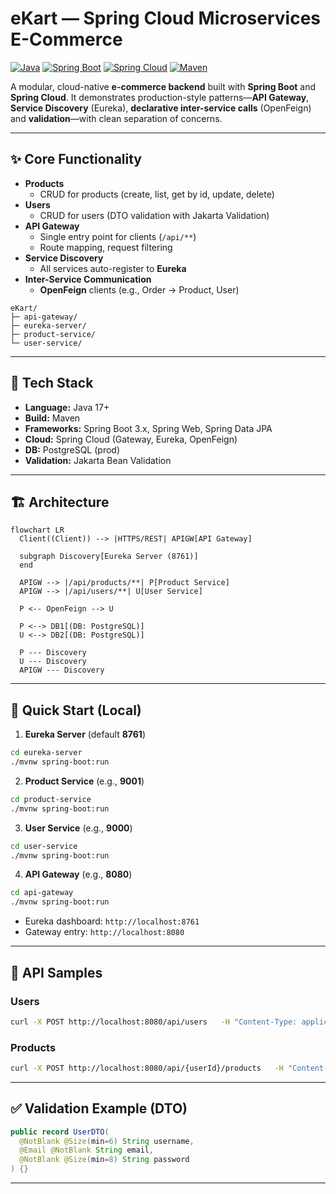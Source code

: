 # eKart — Spring Cloud Microservices E-Commerce

[![Java](https://img.shields.io/badge/Java-24%2B-blue)]()
[![Spring Boot](https://img.shields.io/badge/Spring%20Boot-3.x-brightgreen)]()
[![Spring Cloud](https://img.shields.io/badge/Spring%20Cloud-202x--x-success)]()
[![Maven](https://img.shields.io/badge/Maven-3.x-orange)]()

A modular, cloud-native **e-commerce backend** built with **Spring Boot** and **Spring Cloud**. It demonstrates production-style patterns—**API Gateway**, **Service Discovery** (Eureka), **declarative inter-service calls** (OpenFeign) and **validation**—with clean separation of concerns.

---

## ✨ Core Functionality

- **Products**
  - CRUD for products (create, list, get by id, update, delete)
- **Users**
  - CRUD for users (DTO validation with Jakarta Validation)
- **API Gateway**
  - Single entry point for clients (`/api/**`)
  - Route mapping, request filtering
- **Service Discovery**
  - All services auto-register to **Eureka**
- **Inter-Service Communication**
  - **OpenFeign** clients (e.g., Order → Product, User)


```
eKart/
├─ api-gateway/           
├─ eureka-server/         
├─ product-service/               
└─ user-service/ 
```

---

## 🧰 Tech Stack

- **Language:** Java 17+
- **Build:** Maven
- **Frameworks:** Spring Boot 3.x, Spring Web, Spring Data JPA
- **Cloud:** Spring Cloud (Gateway, Eureka, OpenFeign)
- **DB:** PostgreSQL (prod)
- **Validation:** Jakarta Bean Validation

---

## 🏗️ Architecture

```mermaid
flowchart LR
  Client((Client)) --> |HTTPS/REST| APIGW[API Gateway]

  subgraph Discovery[Eureka Server (8761)]
  end

  APIGW --> |/api/products/**| P[Product Service]
  APIGW --> |/api/users/**| U[User Service]

  P <-- OpenFeign --> U

  P <--> DB1[(DB: PostgreSQL)]
  U <--> DB2[(DB: PostgreSQL)]

  P --- Discovery
  U --- Discovery
  APIGW --- Discovery
```

---

## 🚀 Quick Start (Local)

1) **Eureka Server** (default **8761**)
```bash
cd eureka-server
./mvnw spring-boot:run
```

2) **Product Service** (e.g., **9001**)
```bash
cd product-service
./mvnw spring-boot:run
```

3) **User Service** (e.g., **9000**)
```bash
cd user-service
./mvnw spring-boot:run
```

4) **API Gateway** (e.g., **8080**)
```bash
cd api-gateway
./mvnw spring-boot:run
```

- Eureka dashboard: `http://localhost:8761`
- Gateway entry: `http://localhost:8080`

---

## 🧪 API Samples

### Users
```bash
curl -X POST http://localhost:8080/api/users   -H "Content-Type: application/json"   -d '{"username":"john","email":"john@example.com","password":"Secret@123"}'
```

### Products
```bash
curl -X POST http://localhost:8080/api/{userId}/products   -H "Content-Type: application/json"   -d '{"name":"iphone17","category":"phone","description":"new technology","price":59000}'

```

---

## ✅ Validation Example (DTO)

```java
public record UserDTO(
  @NotBlank @Size(min=6) String username,
  @Email @NotBlank String email,
  @NotBlank @Size(min=8) String password
) {}
```

---
